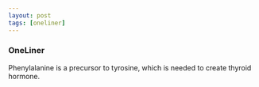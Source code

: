 ```yaml
---
layout: post
tags: [oneliner]
---
```



### OneLiner

Phenylalanine is a precursor to tyrosine, which is needed to create thyroid hormone.
